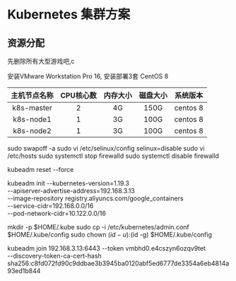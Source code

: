 # Kubernetes 集群方案

## 资源分配

先删除所有大型游戏吧,c

安装VMware Workstation Pro 16, 安装部署3套 CentOS 8

| 主机节点名称 | CPU核心数 | 内存大小 | 磁盘大小 | 系统版本 |
| :----------: | :-------: | :------: | :------: | :------: |
|  k8s-master  |     2     |    4G    |   150G   | centos 8 |
|  k8s-node1   |     1     |    3G    |   100G   | centos 8 |
|  k8s-node2   |     1     |    3G    |   100G   | centos 8 |

sudo swapoff -a
sudo vi /etc/selinux/config
    selinux=disable
sudo vi /etc/hosts
sudo systemctl stop firewalld
sudo systemctl disable firewalld

kubeadm reset --force

kubeadm init --kubernetes-version=1.19.3  \
--apiserver-advertise-address=192.168.3.13   \
--image-repository registry.aliyuncs.com/google_containers  \
--service-cidr=192.168.0.0/16 \
--pod-network-cidr=10.122.0.0/16

  mkdir -p $HOME/.kube
  sudo cp -i /etc/kubernetes/admin.conf $HOME/.kube/config
  sudo chown $(id -u):$(id -g) $HOME/.kube/config

kubeadm join 192.168.3.13:6443 --token vmbhd0.e4cszyn6ozqv9tet \
    --discovery-token-ca-cert-hash sha256:c8fd072fd90c9ddbae3b3945ba0120abf5ed6777de3354a6eb4814a93ed1b844
